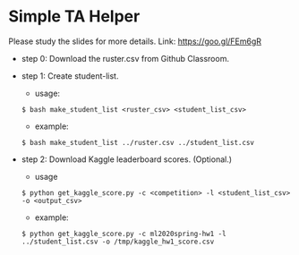 # Simple TA Helper

Please study the slides for more details.
Link: https://goo.gl/FEm6gR


- step 0: Download the ruster.csv from Github Classroom.

- step 1: Create student-list.
    - usage:
    ``` 
    $ bash make_student_list <ruster_csv> <student_list_csv>
    ```
    - example:
    ```
    $ bash make_student_list ../ruster.csv ../student_list.csv
    ```

- step 2: Download Kaggle leaderboard scores. (Optional.)
    - usage
    ```
    $ python get_kaggle_score.py -c <competition> -l <student_list_csv> -o <output_csv>
    ```
    - example:
    ```
    $ python get_kaggle_score.py -c ml2020spring-hw1 -l ../student_list.csv -o /tmp/kaggle_hw1_score.csv
    ```

